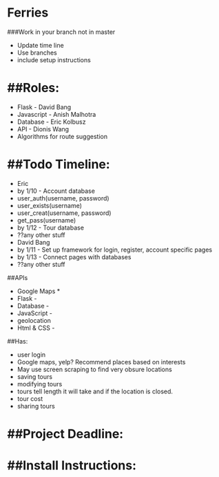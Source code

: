 Ferries
====
###Work in your branch not in master


* Update time line
* Use branches
* include setup instructions

##Roles:
=====
* Flask - David Bang
* Javascript - Anish Malhotra
* Database - Eric Kolbusz
* API - Dionis Wang
* Algorithms for route suggestion

##Todo Timeline:
=======
* Eric
 * by 1/10 - Account database
  * user_auth(username, password)
  * user_exists(username)
  * user_creat(username, password)
  * get_pass(username)
 * by 1/12 - Tour database
 * ??any other stuff
* David Bang
 * by 1/11 - Set up framework for login, register, account specific pages
 * by 1/13 - Connect pages with databases
 * ??any other stuff

##APIs
* Google Maps
  *   
* Flask -
* Database -
* JavaScript -
* geolocation
* Html & CSS -

##Has:
* user login
* Google maps, yelp? Recommend places based on interests
* May use screen scraping to find very obsure locations
* saving tours
* modifying tours
* tours tell length it will take and if the location is closed.
* tour cost
* sharing tours


##Project Deadline:
=========

##Install Instructions:
========
